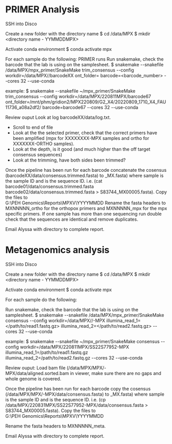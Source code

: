 # PRIMER Analysis

SSH into Disco

Create a new folder with the directory name
$ cd /data/MPX
$ mkdir <directory name - YYMMDDMPX>

Activate conda environment
$ conda activate mpx

For each sample do the following:
PRIMER runs
Run snakemake, check the barcode that the lab is using on the samplesheet.
$ snakemake --snakefile /data/MPX/mpx_primer/SnakeMake trim_consensus --config workdir=/data/MPX/<directory>/barcodeXX ont_folder=<dir-on-nanopore> barcode=<barcode_number>  --cores 32 --use-conda

example:
$ snakemake --snakefile ~/mpx_primer/SnakeMake trim_consensus --config workdir=/data/MPX/220811MPX/barcode67 ont_folder=/mnt/phm/gridion2/MPX220809/G2_X4/20220809_1710_X4_FAU11736_a08a2df2/ barcode=barcode67  --cores 32 --use-conda

Review ouput
Look at log barcodeXX/data/log.txt.
   - Scroll to end of file
   - Look at the the selected primer, check that the correct primers have been amplified (mpx for XXXXXXXX-MPX samples and ortho for XXXXXXX-ORTHO samples).
   - Look at the depth, is it good (and much higher than the off target consensus sequences)
   - Look at the trimming, have both sides been trimmed?


Once the pipeline has been run for each barcode concatenate the cosensus (barcodeXX/data/consensus.trimmed.fasta) to <sample>_MX<NNNNN>.fasta) where sample is the sample ID and <NNNNN> is the sequence ID. i.e. (cat barcode01/data/consensus.trimmed.fasta barcode02/data/consensus.trimmed.fasta > S83744_MX00005.fasta). Copy the files to   
G:\PEH Genomics\Reports\MPXV\YYYYMMDD
Rename the fasta headers to MXNNNNN_ortho for the orthopox primers and MXNNNNN_mpx for the mpx specific primers. If one sample has more than one sequencing run double check that the sequences are identical and remove duplicates.


Email Alyssa with directory to complete report.

# Metagenomics analysis

SSH into Disco

Create a new folder with the directory name
$ cd /data/MPX
$ mkdir <directory name - YYMMDDMPX>

Activate conda environment
$ conda activate mpx

For each sample do the following:

Run snakemake, check the barcode that the lab is using on the samplesheet.
$ snakemake --snakefile /data/MPX/mpx_primer/SnakeMake consensus --config workdir=/data/MPX/<directory>/<sample>-MPX illumina_read_1=</path/to/read1.fastq.gz> illumina_read_2=</path/to/read2.fastq.gz>  --cores 32 --use-conda

example:
$ snakemake --snakefile ~/mpx_primer/SnakeMake consensus --config workdir=/data/MPX/220811MPX/SS22S77952-MPX illumina_read_1=/path/to/read1.fastq.gz illumina_read_2=/path/to/read2.fastq.gz  --cores 32 --use-conda

Review ouput:
Load bam file (/data/MPX/<YYYYMMDD>MPX/<sample>-MPX/data/aligned.sorted.bam in viewer, make sure there are no gaps and whole genome is covered.

Once the pipeline has been run for each barcode copy the cosensus (/data/MPX/<YYYYMMDD>MPX/<sample>-MPX/data/consensus.fasta) to <sample>_MX<NNNNN>.fasta) where sample is the sample ID and <NNNNN> is the sequence ID. i.e. (cp /data/MPX/220831MPX/SS22S77952-MPX/data/consensus.fasta > S83744_MX00005.fasta). Copy the files to   
G:\PEH Genomics\Reports\MPXV\YYYYMMDD

Rename the fasta headers to MXNNNNN_meta.


Email Alyssa with directory to complete report.